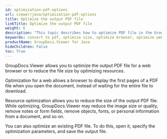 ```yaml
---
id: optimization-pdf-options
url: viewer/java/optimization-pdf-options
title: Optimize the output PDF file
linkTitle: Optimize the output PDF file
weight: 6
description: "This topic describes how to optimize PDF file in the GroupDocs.Viewer Java API for web browser or to reduce size."
keywords: convert to pdf, optimize size, optimize browser, optimize web, pdf reduce size
productName: GroupDocs.Viewer for Java
hideChildren: False
toc: True
---
```

GroupDocs.Viewer allows you to optimize the output PDF file for a web browser or to reduce the file size by optimizing resources.

Optimization for a web allows a browser to display the first pages of a PDF file when you open the document, instead of waiting for the entire file to download.

Resource optimization allows you to reduce the size of the output PDF file. While optimizing, GroupDocs.Viewer may reduce the image size or quality, remove notes or form fields, remove objects, fonts, or personal information from a document, and so on.

You can also optimize an existing PDF file. To do this, open it, specify the optimization parameters, and save the output file.


